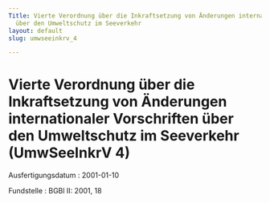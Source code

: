 ```yaml
---
Title: Vierte Verordnung über die Inkraftsetzung von Änderungen internationaler Vorschriften
  über den Umweltschutz im Seeverkehr
layout: default
slug: umwseeinkrv_4

---
```


# Vierte Verordnung über die Inkraftsetzung von Änderungen internationaler Vorschriften über den Umweltschutz im Seeverkehr (UmwSeeInkrV 4)

Ausfertigungsdatum
:   2001-01-10

Fundstelle
:   BGBl II: 2001, 18

